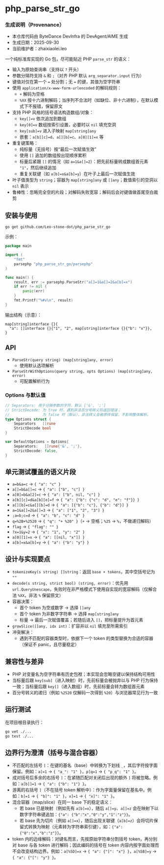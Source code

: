 # php_parse_str_go

### 生成说明（Provenance）
- 本仓库代码由 ByteDance DevInfra 的 DevAgent/AIME 生成
- 生成日期：2025-09-30
- 当前维护者：zhaixiaolei.leo

一个纯标准库实现的 Go 包，尽可能贴近 PHP `parse_str` 的语义：
- 输入为原始查询串（支持以 `?` 开头）
- 参数分隔符支持 `&` 和 `;`（对齐 PHP 默认 `arg_separator.input` 行为）
- 键值对仅在第一个 `=` 处分割；无 `=` 的键，其值为空字符串
- 使用 `application/x-www-form-urlencoded` 的解码规则：
  - `+` 解码为空格
  - `%XX` 按十六进制解码；当序列不合法时（如缺位、非十六进制），在默认模式下不报错，保留原文
- 支持 PHP 风格的括号语法构造数组/对象：
  - `key[]=v` 依次追加到数组
  - `key[0]=v` 数组按索引设置，必要时以 `nil` 填充空洞
  - `key[sub]=v` 进入子映射 `map[string]any`
  - 嵌套：`a[b][c]=d`、`a[][b]=c`、`a[0][1]=x` 等
- 重复键策略：
  - 纯标量（无括号）按“最后一次赋值生效”
  - 使用 `[]` 追加的数组按出现顺序累积
  - 标量后紧跟 `[]` 的情况（如 `a=1&a[]=2`）：把先前标量转成数组首元素 `"1"`，然后继续追加
  - 重复关联键（如 `a[b]=x&a[b]=y`）在叶子上最后一次赋值生效
- 叶子值类型为 `string`；容器为 `map[string]any` 或 `[]any`；数值索引的空洞以 `nil` 表示
- 鲁棒性：忽略完全空的片段；对解码失败宽容；解码后会对键值做首尾空白裁剪

## 安装与使用

```shell
go get github.com/Leo-stone-dot/php_parse_str_go
```


示例：

```go
package main

import (
    "fmt"
    parsephp "php_parse_str_go/parsephp"
)

func main() {
    result, err := parsephp.ParseStr("a[]=1&a[]=2&a[b]=x")
    if err != nil {
        panic(err)
    }
    fmt.Printf("%#v\n", result)
}
```

输出结构（示意）：

```
map[string]interface {}{
  "a": []interface {}{"1", "2", map[string]interface {}{"b": "x"}},
}
```

## API

- `ParseStr(query string) (map[string]any, error)`
  - 使用默认选项解析
- `ParseStrWithOptions(query string, opts Options) (map[string]any, error)`
  - 可配置解析行为

### Options 与默认值

```go
// Separators: 用于分隔参数的字符，默认 ['&', ';']
// StrictDecode: 为 true 时，遇到非法百分号转义将返回错误；
//               为 false 时（默认），非法转义会被原样保留，不影响整体解析。
type Options struct {
    Separators   []rune
    StrictDecode bool
}

var DefaultOptions = Options{
    Separators:   []rune{'&', ';'},
    StrictDecode: false,
}
```

## 单元测试覆盖的语义片段

- `a=b&a=c` -> `{ "a": "c" }`
- `a[]=b&a[]=c` -> `{ "a": ["b", "c"] }`
- `a[0]=b&a[2]=c` -> `{ "a": ["b", nil, "c"] }`
- `a[b][c]=d&a[b][e]=f` -> `{ "a": {"b": {"c": "d", "e": "f"}} }`
- `a[][b]=c&a[][b]=d` -> `{ "a": [{"b": "c"}, {"b": "d"}] }`
- `a=1&a[]=2&a[]=3` -> `{ "a": ["1", "2", "3"] }`
- `;a=b;c=d` -> `{ "a": "b", "c": "d" }`
- `q=%2B+%2520` -> `{ "q": "+ %20" }`（`+` -> 空格；`%25` -> `%`，不做递归解码）
- `flag` -> `{ "flag": "" }`
- `?x=1&y=2` -> `{ "x": "1", "y": "2" }`
- `a[0][1]=x` -> `{ "a": [[nil, "x"]] }`
- `a[b]=x&a[b]=y` -> `{ "a": {"b": "y"} }`

## 设计与实现要点

- `tokenizeKey(s string) []string`：返回 `base + tokens`，其中空括号记为 `""`
- `decode(s string, strict bool) (string, error)`：优先用 `url.QueryUnescape`，失败时在非严格模式下使用自实现的宽容解码（仅解合法 `%XX`，非法 `%` 保留原文）
- 容器决策：
  - 首个 token 为空或数字 -> 选择 `[]any`
  - 首个 token 为非数字字符串 -> 选择 `map[string]any`
  - 标量 -> 最后一次赋值覆盖；若随后进入 `[]`，把标量提升为首元素
- `growSlice([]any, idx int)`：扩容并以 `nil` 填充至所需索引
- 冲突解决：
  - 遇到不匹配的容器类型时，依据下一个 token 的类型替换为合适的容器（保证不 panic，且尽量稳定）

## 兼容性与差异

- PHP 对变量名为空字符串有历史包袱；本实现会忽略空键以保持结构可用性
- 当标量后跟 `key[sub]`（进入映射）时，先前标量会被抛弃以与 PHP 行为保持一致；当标量后跟 `key[]`（进入数组）时，先前标量会转为数组首元素
- 百分号转义的递归（例如 `%2520` 仅解码一次得到 `%20`）与浏览器常见行为一致

## 运行测试

在项目根目录执行：

```bash
go vet ./...
go test ./...
```

## 边界行为澄清（括号与混合容器）

- 不匹配的左括号 `[`：在键的基名（base）中转换为下划线 `_`，其后字符按字面保留。例如：`a[=1` → `{ "a_": "1" }`，`p[q=1` → `{ "p_q": "1" }`。
- 成对括号后多余的右括号 `]`：在紧随匹配对关闭后出现的额外 `]` 将被忽略。例如：`a[b]]=1` → `{ "a": {"b": "1"} }`。
- 游离的右括号 `]`（不在括号 token 解析中）：作为字面量保留在基名中。例如：`b]=1` → `{ "b]": "1" }`，`x]=1` → `{ "x]": "1" }`。
- 混合容器（map/slice）在同一 base 下的稳定语义：
  - 若 base 已是映射（例如先有 `a[b]=x`），随后 `a[]=y`、`a[]=z` 会在映射下以数字字符串键追加：`{"a": {"b":"x","0":"y","1":"z"}}`。
  - 若 base 先为切片（例如 `a[]=x`），随后出现关联键（`a[b]=z`）会将切片保留式转换为映射（元素转为字符串索引键），如：`{"a": {"0":"x","b":"z"}}`。
- token 内的边缘解码：对键名而言，先按原始字符串分割括号 token，再分别对 base 与各 token 进行解码；因此编码的括号在 token 内容内按字面处理而不会改变结构边界。例如：`a[%5D]=x` → `{ "a": {"]": "x"} }`，`a[%5B]=y` → `{ "a": {"[": "y"} }`。
